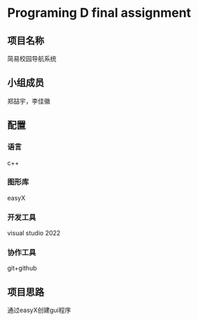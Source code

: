 # Programing D final assignment

## 项目名称

简易校园导航系统

## 小组成员

郑喆宇，李佳徽

## 配置

### 语言

c++

### 图形库

easyX

### 开发工具

visual studio 2022

### 协作工具

git+github

## 项目思路

通过easyX创建gui程序



